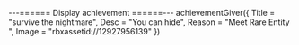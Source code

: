 ---====== Display achievement ======---
achievementGiver({
    Title = "survive the nightmare",
    Desc = "You can hide",
    Reason = "Meet Rare Entity ",
    Image = "rbxassetid://12927956139"
})

